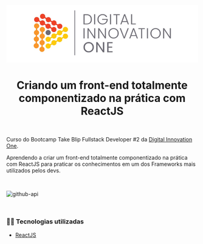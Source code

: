<!--Banner session-->
<p align="center">
  <img src="./assets/banner.png" alt="DIO" title="Digital Innovation One">
</p>

<!--About session-->
<h1 align="center">Criando um front-end totalmente componentizado na prática com ReactJS</h1>

<br>

Curso do Bootcamp Take Blip Fullstack Developer #2 da [Digital Innovation One](https://digitalinnovation.one/).

Aprendendo a criar um front-end totalmente componentizado na prática com ReactJS para praticar os conhecimentos em um dos Frameworks mais utilizados pelos devs.

<br>

![github-api](https://user-images.githubusercontent.com/72616256/144685857-ca44d135-60c9-4727-b37a-6702aa18c5ca.gif)

<br>

<h3>👨‍💻 Tecnologias utilizadas</h3>

- [ReactJS](https://reactjs.org/)

